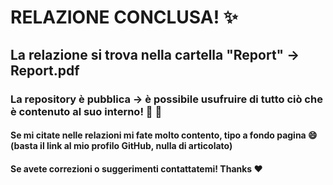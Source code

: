 # RELAZIONE CONCLUSA! :sparkles:

## La relazione si trova nella cartella "Report" &rarr; Report.pdf

### La repository è pubblica &rarr; è possibile usufruire di tutto ciò che è contenuto al suo interno! :tada: :confetti_ball:

#### Se mi citate nelle relazioni mi fate molto contento, tipo a fondo pagina :smile: (basta il link al mio profilo GitHub, nulla di articolato)

#### Se avete correzioni o suggerimenti contattatemi! Thanks :heart: